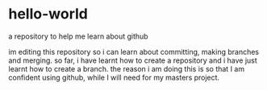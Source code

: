 # hello-world
a repository to help me learn about github 

im editing this repository so i can learn about committing, making branches and merging. so far, i have learnt how to create a repository and i have just learnt how to create a branch.
the reason i am doing this is so that I am confident using github, while I will need for my masters project. 
